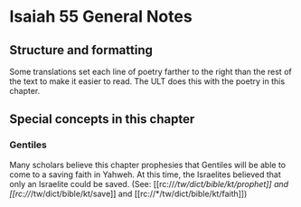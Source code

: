 # Isaiah 55 General Notes
## Structure and formatting

Some translations set each line of poetry farther to the right than the rest of the text to make it easier to read. The ULT does this with the poetry in this chapter.

## Special concepts in this chapter

### Gentiles
Many scholars believe this chapter prophesies that Gentiles will be able to come to a saving faith in Yahweh. At this time, the Israelites believed that only an Israelite could be saved. (See: [[rc://*/tw/dict/bible/kt/prophet]] and [[rc://*/tw/dict/bible/kt/save]] and [[rc://*/tw/dict/bible/kt/faith]])
